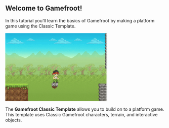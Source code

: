 

## Welcome to Gamefroot!

In this tutorial you’ll learn the basics of Gamefroot by making a platform game using the Classic Template.

![](ezgif.com-gif-maker.gif)

The **Gamefroot Classic Template** allows you to build on to a platform game. This template uses Classic Gamefroot characters, terrain, and interactive objects.